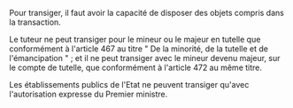 Pour transiger, il faut avoir la capacité de disposer des objets compris dans la transaction. 


Le tuteur ne peut transiger pour le mineur ou le majeur en tutelle que conformément à l'article 467 au titre " De la minorité, de la tutelle et de l'émancipation " ; et il ne peut transiger avec le mineur devenu majeur, sur le compte de tutelle, que conformément à l'article 472 au même titre. 


Les établissements publics de l'Etat ne peuvent transiger qu'avec l'autorisation expresse du Premier ministre. 

